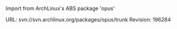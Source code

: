 Import from ArchLinux's ABS package 'opus'

URL: svn://svn.archlinux.org/packages/opus/trunk
Revision: 196284
